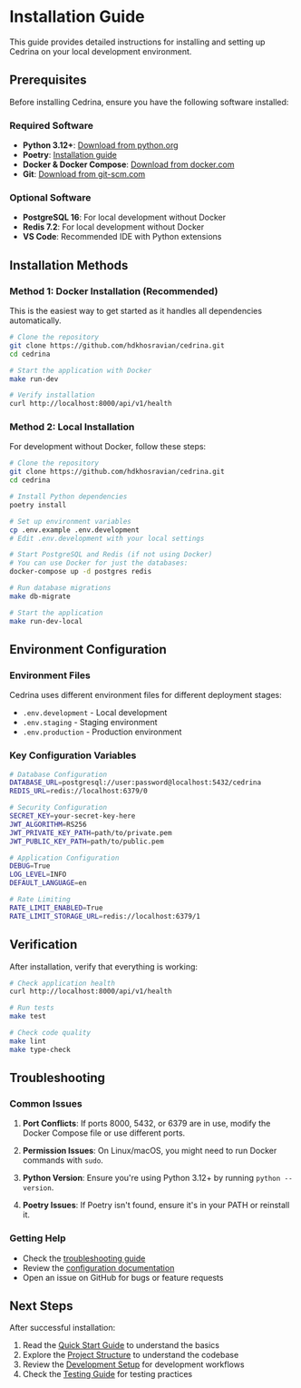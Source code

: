 # Installation Guide

This guide provides detailed instructions for installing and setting up Cedrina on your local development environment.

## Prerequisites

Before installing Cedrina, ensure you have the following software installed:

### Required Software

- **Python 3.12+**: [Download from python.org](https://www.python.org/downloads/)
- **Poetry**: [Installation guide](https://python-poetry.org/docs/#installation)
- **Docker & Docker Compose**: [Download from docker.com](https://www.docker.com/products/docker-desktop/)
- **Git**: [Download from git-scm.com](https://git-scm.com/downloads)

### Optional Software

- **PostgreSQL 16**: For local development without Docker
- **Redis 7.2**: For local development without Docker
- **VS Code**: Recommended IDE with Python extensions

## Installation Methods

### Method 1: Docker Installation (Recommended)

This is the easiest way to get started as it handles all dependencies automatically.

```bash
# Clone the repository
git clone https://github.com/hdkhosravian/cedrina.git
cd cedrina

# Start the application with Docker
make run-dev

# Verify installation
curl http://localhost:8000/api/v1/health
```

### Method 2: Local Installation

For development without Docker, follow these steps:

```bash
# Clone the repository
git clone https://github.com/hdkhosravian/cedrina.git
cd cedrina

# Install Python dependencies
poetry install

# Set up environment variables
cp .env.example .env.development
# Edit .env.development with your local settings

# Start PostgreSQL and Redis (if not using Docker)
# You can use Docker for just the databases:
docker-compose up -d postgres redis

# Run database migrations
make db-migrate

# Start the application
make run-dev-local
```

## Environment Configuration

### Environment Files

Cedrina uses different environment files for different deployment stages:

- `.env.development` - Local development
- `.env.staging` - Staging environment
- `.env.production` - Production environment

### Key Configuration Variables

```bash
# Database Configuration
DATABASE_URL=postgresql://user:password@localhost:5432/cedrina
REDIS_URL=redis://localhost:6379/0

# Security Configuration
SECRET_KEY=your-secret-key-here
JWT_ALGORITHM=RS256
JWT_PRIVATE_KEY_PATH=path/to/private.pem
JWT_PUBLIC_KEY_PATH=path/to/public.pem

# Application Configuration
DEBUG=True
LOG_LEVEL=INFO
DEFAULT_LANGUAGE=en

# Rate Limiting
RATE_LIMIT_ENABLED=True
RATE_LIMIT_STORAGE_URL=redis://localhost:6379/1
```

## Verification

After installation, verify that everything is working:

```bash
# Check application health
curl http://localhost:8000/api/v1/health

# Run tests
make test

# Check code quality
make lint
make type-check
```

## Troubleshooting

### Common Issues

1. **Port Conflicts**: If ports 8000, 5432, or 6379 are in use, modify the Docker Compose file or use different ports.

2. **Permission Issues**: On Linux/macOS, you might need to run Docker commands with `sudo`.

3. **Python Version**: Ensure you're using Python 3.12+ by running `python --version`.

4. **Poetry Issues**: If Poetry isn't found, ensure it's in your PATH or reinstall it.

### Getting Help

- Check the [troubleshooting guide](reference/troubleshooting.md)
- Review the [configuration documentation](getting-started/configuration.md)
- Open an issue on GitHub for bugs or feature requests

## Next Steps

After successful installation:

1. Read the [Quick Start Guide](quick-start.md) to understand the basics
2. Explore the [Project Structure](architecture/project-structure.md) to understand the codebase
3. Review the [Development Setup](development/setup.md) for development workflows
4. Check the [Testing Guide](development/testing.md) for testing practices 